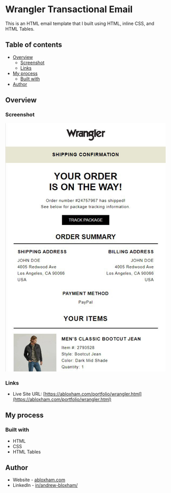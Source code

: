 # Wrangler Transactional Email

This is an HTML email template that I built using HTML, inline CSS, and HTML Tables.

## Table of contents

- [Overview](#overview)
  - [Screenshot](#screenshot)
  - [Links](#links)
- [My process](#my-process)
  - [Built with](#built-with)
- [Author](#author)
## Overview

### Screenshot

![](./Images/Wrangler-screenshot.jpg)

### Links

- Live Site URL: [https://abloxham.com/portfolio/wrangler.html](https://abloxham.com/portfolio/wrangler.html)

## My process

### Built with

- HTML
- CSS
- HTML Tables

## Author

- Website - [abloxham.com](https://abloxham.com/)
- LinkedIn - [in/andrew-bloxham/](https://www.linkedin.com/in/andrew-bloxham/)
